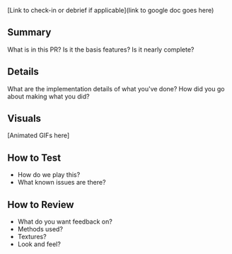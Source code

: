 [Link to check-in or debrief if applicable](link to google doc goes here)

<h2>Summary</h2>
 
What is in this PR? Is it the basis features? Is it nearly complete?

<h2>Details</h2>

What are the implementation details of what you've done? 
How did you go about making what you did?

<h2>Visuals</h2>

\[Animated GIFs here]

<h2>How to Test</h2>

- How do we play this?
- What known issues are there?

<h2>How to Review</h2>

- What do you want feedback on?
- Methods used?
- Textures?
- Look and feel?
